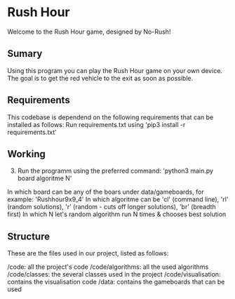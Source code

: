 # Rush Hour
Welcome to the Rush Hour game, designed by No-Rush!

## Sumary
Using this program you can play the Rush Hour game on your own device. The goal is to get the red vehicle to the exit as soon as possible.

## Requirements
This codebase is dependend on the following requirements that can be installed as follows:
Run requirements.txt using 'pip3 install -r requirements.txt'

## Working
3. Run the programm using the preferred command:
'python3 main.py board algoritme N'

In which board can be any of the boars under data/gameboards, for example: 'Rushhour9x9_4'
In which algoritme can be 'cl' (command line), 'rl' (random solutions), 'r' (random - cuts off longer solutions), 'br' (breadth first)
In which N let's random algorithm run N times & chooses best solution

## Structure
These are the files used in our project, listed as follows:

/code: all the project's code
/code/algorithms: all the used algorithms
/code/classes: the several classes used in the project
/code/visualisation: contains the visualisation code
/data: contains the gameboards that can be used
